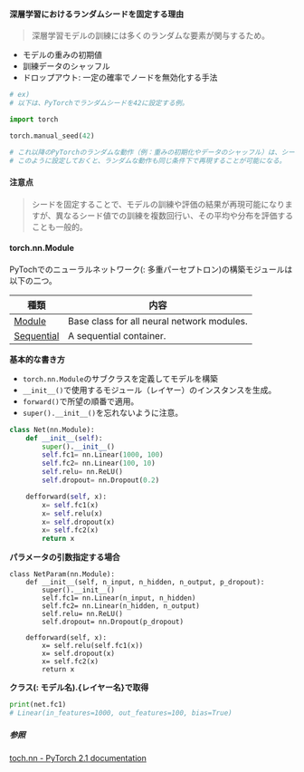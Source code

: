 #### **深層学習におけるランダムシードを固定する理由**
>深層学習モデルの訓練には多くのランダムな要素が関与するため。

- モデルの重みの初期値
- 訓練データのシャッフル
- ドロップアウト: 一定の確率でノードを無効化する手法

```python
# ex)
# 以下は、PyTorchでランダムシードを42に設定する例。

import torch

torch.manual_seed(42)

# これ以降のPyTorchのランダムな動作（例：重みの初期化やデータのシャッフル）は、シード`42`を基に行れる。
# このように設定しておくと、ランダムな動作も同じ条件下で再現することが可能になる。
```

#### **注意点**
>シードを固定することで、モデルの訓練や評価の結果が再現可能になりますが、異なるシード値での訓練を複数回行い、その平均や分布を評価することも一般的。

#### **torch.nn.Module**

PyTochでのニューラルネットワーク(: 多重パーセプトロン)の構築モジュールは以下の二つ。

| 種類 | 内容 |
| --- | --- |
| [Module](https://pytorch.org/docs/stable/generated/torch.nn.Module.html#torch.nn.Module) | Base class for all neural network modules. |
| [Sequential](https://pytorch.org/docs/stable/generated/torch.nn.Sequential.html#torch.nn.Sequential) | A sequential container. |


**基本的な書き方**
- `torch.nn.Module`のサブクラスを定義してモデルを構築
- `__init__()`で使用するモジュール（レイヤー）のインスタンスを生成。
- `forward()`で所望の順番で適用。
- `super().__init__()`を忘れないように注意。

```Python
class Net(nn.Module):
    def __init__(self):
        super().__init__()
        self.fc1= nn.Linear(1000, 100)
        self.fc2= nn.Linear(100, 10)
        self.relu= nn.ReLU()
        self.dropout= nn.Dropout(0.2)

    defforward(self, x):
        x= self.fc1(x)
        x= self.relu(x)
        x= self.dropout(x)
        x= self.fc2(x)
        return x
```

**パラメータの引数指定する場合**
```
class NetParam(nn.Module):
    def __init__(self, n_input, n_hidden, n_output, p_dropout):
        super().__init__()
        self.fc1= nn.Linear(n_input, n_hidden)
        self.fc2= nn.Linear(n_hidden, n_output)
        self.relu= nn.ReLU()
        self.dropout= nn.Dropout(p_dropout)

    defforward(self, x):
        x= self.relu(self.fc1(x))
        x= self.dropout(x)
        x= self.fc2(x)
        return x
```

**クラス(: モデル名).{レイヤー名}で取得**
```Python
print(net.fc1)
# Linear(in_features=1000, out_features=100, bias=True)
```

##### **参照**
[toch.nn - PyTorch 2.1 documentation](https://pytorch.org/docs/stable/generated/torch.nn.Module.html)
